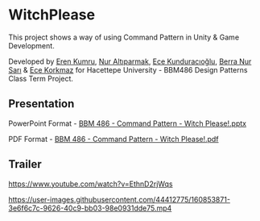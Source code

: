 # WitchPlease
This project shows a way of using Command Pattern in Unity & Game Development.

Developed by [Eren Kumru](https://github.com/ErenKumru), [Nur Altıparmak](https://github.com/n6parmak), [Ece Kunduracıoğlu](https://github.com/ecekun), [Berra Nur Sarı](https://github.com/berranursari) & [Ece Korkmaz](https://github.com/ecexe) for Hacettepe University - BBM486 Design Patterns Class Term Project.

## Presentation
PowerPoint Format - [BBM 486 - Command Pattern - Witch Please!.pptx](https://github.com/ErenKumru/WitchPlease/files/8381240/BBM.486.-.Command.Pattern.-.Witch.Please.pptx)

PDF Format - [BBM 486 - Command Pattern - Witch Please!.pdf](https://github.com/ErenKumru/WitchPlease/files/8381244/BBM.486.-.Command.Pattern.-.Witch.Please.pdf)

## Trailer
https://www.youtube.com/watch?v=EthnD2rjWqs

https://user-images.githubusercontent.com/44412775/160853871-3e6f6c7c-9626-40c9-bb03-98e0931dde75.mp4
